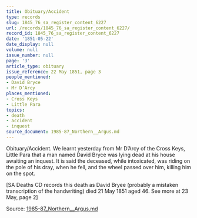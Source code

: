 ```yaml
---
title: Obituary/Accident
type: records
slug: 1845_76_sa_register_content_6227
url: /records/1845_76_sa_register_content_6227/
record_id: 1845_76_sa_register_content_6227
date: '1851-05-22'
date_display: null
volume: null
issue_number: null
page: '3'
article_type: obituary
issue_reference: 22 May 1851, page 3
people_mentioned:
- David Bryce
- Mr D’Arcy
places_mentioned:
- Cross Keys
- Little Para
topics:
- death
- accident
- inquest
source_document: 1985-87_Northern__Argus.md
---
```


Obituary/Accident.  We learnt yesterday from Mr D’Arcy of the Cross Keys, Little Para that a man named David Bryce was lying dead at his house awaiting an inquest.  It is said the deceased, while intoxicated, was riding on the pole of his dray, when he fell, and the wheel passed over him, killing him on the spot.

[SA Deaths CD records this death as David Bryee (probably a mistaken transcription of the handwriting) died 21 May 1851 aged 46.  See more at 23 May, page 2]

Source: [1985-87_Northern__Argus.md](/downloads/markdown/1985-87_Northern__Argus.md)
